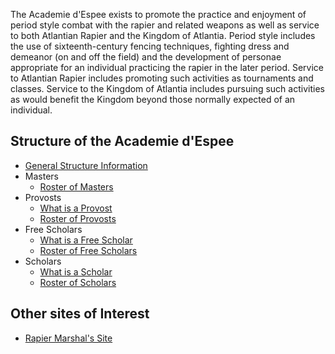 ---
---

The Academie d'Espee exists to promote the practice and enjoyment of period style combat with the rapier and related weapons as well as service to both Atlantian Rapier and the Kingdom of Atlantia. Period style includes the use of sixteenth-century fencing techniques, fighting dress and demeanor (on and off the field) and the development of personae appropriate for an individual practicing the rapier in the later period. Service to Atlantian Rapier includes promoting such activities as tournaments and classes. Service to the Kingdom of Atlantia includes pursuing such activities as would benefit the Kingdom beyond those normally expected of an individual.

## Structure of the Academie d'Espee

* [General Structure Information](guild)
* Masters
  * [Roster of Masters](masters)
* Provosts
  * [What is a Provost](guidelines)
  * [Roster of Provosts](provosts)
* Free Scholars
  * [What is a Free Scholar](freescholar-2)
  * [Roster of Free Scholars](fs)
* Scholars
  * [What is a Scholar](scholar)
  * [Roster of Scholars](scholars)

## Other sites of Interest
* [Rapier Marshal's Site](http://rapier.atlantia.sca.org/)
